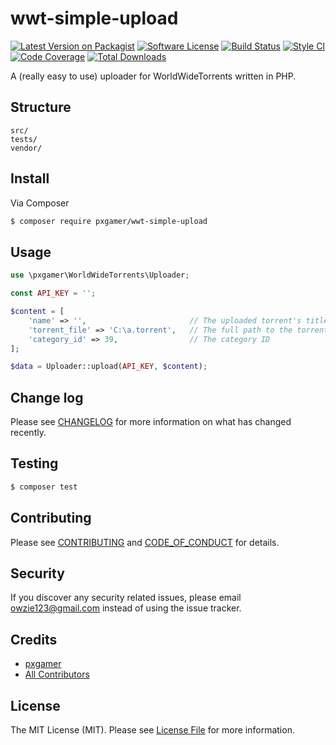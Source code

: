 # wwt-simple-upload

[![Latest Version on Packagist][ico-version]][link-packagist]
[![Software License][ico-license]](LICENSE.md)
[![Build Status][ico-travis]][link-travis]
[![Style CI][ico-styleci]][link-styleci]
[![Code Coverage][ico-code-quality]][link-code-quality]
[![Total Downloads][ico-downloads]][link-downloads]

A (really easy to use) uploader for WorldWideTorrents written in PHP.

## Structure

```
src/
tests/
vendor/
```

## Install

Via Composer

``` bash
$ composer require pxgamer/wwt-simple-upload
```

## Usage

```php
use \pxgamer\WorldWideTorrents\Uploader;

const API_KEY = '';

$content = [
    'name' => '',                       // The uploaded torrent's title
    'torrent_file' => 'C:\a.torrent',   // The full path to the torrent file
    'category_id' => 39,                // The category ID
];

$data = Uploader::upload(API_KEY, $content);
```

## Change log

Please see [CHANGELOG](CHANGELOG.md) for more information on what has changed recently.

## Testing

``` bash
$ composer test
```

## Contributing

Please see [CONTRIBUTING](CONTRIBUTING.md) and [CODE_OF_CONDUCT](CODE_OF_CONDUCT.md) for details.

## Security

If you discover any security related issues, please email owzie123@gmail.com instead of using the issue tracker.

## Credits

- [pxgamer][link-author]
- [All Contributors][link-contributors]

## License

The MIT License (MIT). Please see [License File](LICENSE.md) for more information.

[ico-version]: https://img.shields.io/packagist/v/pxgamer/wwt-simple-upload.svg?style=flat-square
[ico-license]: https://img.shields.io/badge/license-MIT-brightgreen.svg?style=flat-square
[ico-travis]: https://img.shields.io/travis/pxgamer/wwt-simple-upload/master.svg?style=flat-square
[ico-styleci]: https://styleci.io/repos/78620300/shield
[ico-code-quality]: https://img.shields.io/codecov/c/github/pxgamer/wwt-simple-upload.svg?style=flat-square
[ico-downloads]: https://img.shields.io/packagist/dt/pxgamer/wwt-simple-upload.svg?style=flat-square

[link-packagist]: https://packagist.org/packages/pxgamer/wwt-simple-upload
[link-travis]: https://travis-ci.org/pxgamer/wwt-simple-upload
[link-styleci]: https://styleci.io/repos/78620300
[link-code-quality]: https://codecov.io/gh/pxgamer/wwt-simple-upload
[link-downloads]: https://packagist.org/packages/pxgamer/wwt-simple-upload
[link-author]: https://github.com/pxgamer
[link-contributors]: ../../contributors
